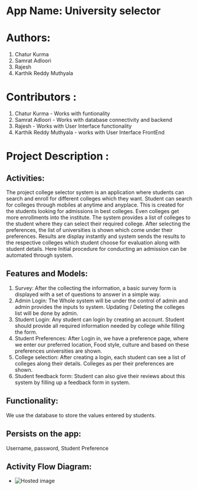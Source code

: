 # App Name: University selector

# Authors:

1) Chatur Kurma
2) Samrat Adloori
3) Rajesh
4) Karthik Reddy Muthyala

# Contributors :

1) Chatur Kurma - Works with funtionality
2) Samrat Adloori - Works with database connectivity and backend 
3) Rajesh - Works with User Interface functionality
4) Karthik Reddy Muthyala - works with User Interface FrontEnd

# Project Description :
## Activities:


The project college selector system is an application where students can search and enroll for different colleges which they want. Student can search for colleges through mobiles at anytime and anyplace. This is created for the students looking for admissions in best colleges. Even colleges get more enrollments into the institute. The system provides a list of colleges to the student where they can select their required college. After selecting the preferences, the list of universities is shown which come under their preferences. Results are display instantly and system sends the results to the respective colleges which student choose for evaluation along with student details. Here Initial procedure for conducting an admission can be automated through system.


## Features and Models:

1.	Survey: After the collecting the information, a basic survey form is displayed with a set of questions to answer in a simple way.
1.	Admin Login: The Whole system will be under the control of admin and admin provides the inputs to system. Updating / Deleting the colleges list will be done by admin.
1.	Student Login: Any student can login by creating an account. Student should provide all required information needed by college while filling the form.
1.	Student Preferences: After Login in, we have a preference page, where we enter our preferred location, Food style, culture and based on these preferences universities are shown.
1.	College selection: After creating a login, each student can see a list of colleges along their details. Colleges as per their preferences are shown.
1.	Student feedback form: Student can also give their reviews about this system by filling up a feedback form in system.


## Functionality: 
We use the database to store the values entered by students.

## Persists on the app:   
Username, password, Student Preference

## Activity Flow Diagram:

- ![Hosted image](https://github.com/karthikmuthyala/ANDROID_project/blob/master/hdfc.jpg)




